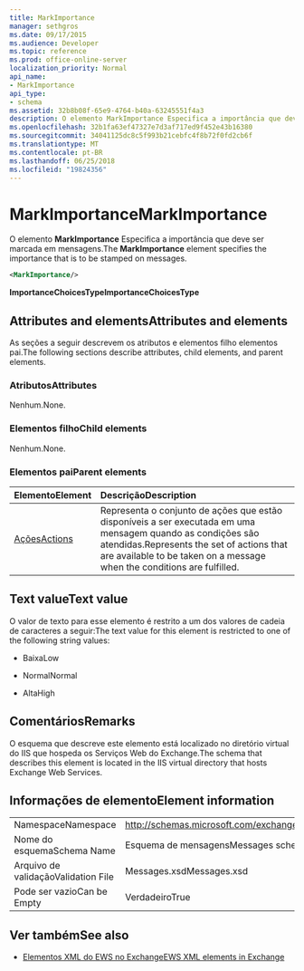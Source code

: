 ```yaml
---
title: MarkImportance
manager: sethgros
ms.date: 09/17/2015
ms.audience: Developer
ms.topic: reference
ms.prod: office-online-server
localization_priority: Normal
api_name:
- MarkImportance
api_type:
- schema
ms.assetid: 32b8b08f-65e9-4764-b40a-63245551f4a3
description: O elemento MarkImportance Especifica a importância que deve ser marcada em mensagens.
ms.openlocfilehash: 32b1fa63ef47327e7d3af717ed9f452e43b16380
ms.sourcegitcommit: 34041125dc8c5f993b21cebfc4f8b72f0fd2cb6f
ms.translationtype: MT
ms.contentlocale: pt-BR
ms.lasthandoff: 06/25/2018
ms.locfileid: "19824356"
---
```

# <a name="markimportance"></a><span data-ttu-id="f0209-103">MarkImportance</span><span class="sxs-lookup"><span data-stu-id="f0209-103">MarkImportance</span></span>

<span data-ttu-id="f0209-104">O elemento **MarkImportance** Especifica a importância que deve ser marcada em mensagens.</span><span class="sxs-lookup"><span data-stu-id="f0209-104">The **MarkImportance** element specifies the importance that is to be stamped on messages.</span></span> 
  
```XML
<MarkImportance/>
```

 <span data-ttu-id="f0209-105">**ImportanceChoicesType**</span><span class="sxs-lookup"><span data-stu-id="f0209-105">**ImportanceChoicesType**</span></span>
## <a name="attributes-and-elements"></a><span data-ttu-id="f0209-106">Attributes and elements</span><span class="sxs-lookup"><span data-stu-id="f0209-106">Attributes and elements</span></span>

<span data-ttu-id="f0209-107">As seções a seguir descrevem os atributos e elementos filho elementos pai.</span><span class="sxs-lookup"><span data-stu-id="f0209-107">The following sections describe attributes, child elements, and parent elements.</span></span>
  
### <a name="attributes"></a><span data-ttu-id="f0209-108">Atributos</span><span class="sxs-lookup"><span data-stu-id="f0209-108">Attributes</span></span>

<span data-ttu-id="f0209-109">Nenhum.</span><span class="sxs-lookup"><span data-stu-id="f0209-109">None.</span></span>
  
### <a name="child-elements"></a><span data-ttu-id="f0209-110">Elementos filho</span><span class="sxs-lookup"><span data-stu-id="f0209-110">Child elements</span></span>

<span data-ttu-id="f0209-111">Nenhum.</span><span class="sxs-lookup"><span data-stu-id="f0209-111">None.</span></span>
  
### <a name="parent-elements"></a><span data-ttu-id="f0209-112">Elementos pai</span><span class="sxs-lookup"><span data-stu-id="f0209-112">Parent elements</span></span>

|<span data-ttu-id="f0209-113">**Elemento**</span><span class="sxs-lookup"><span data-stu-id="f0209-113">**Element**</span></span>|<span data-ttu-id="f0209-114">**Descrição**</span><span class="sxs-lookup"><span data-stu-id="f0209-114">**Description**</span></span>|
|:-----|:-----|
|[<span data-ttu-id="f0209-115">Ações</span><span class="sxs-lookup"><span data-stu-id="f0209-115">Actions</span></span>](actions.md) <br/> |<span data-ttu-id="f0209-116">Representa o conjunto de ações que estão disponíveis a ser executada em uma mensagem quando as condições são atendidas.</span><span class="sxs-lookup"><span data-stu-id="f0209-116">Represents the set of actions that are available to be taken on a message when the conditions are fulfilled.</span></span>  <br/> |
   
## <a name="text-value"></a><span data-ttu-id="f0209-117">Text value</span><span class="sxs-lookup"><span data-stu-id="f0209-117">Text value</span></span>

<span data-ttu-id="f0209-118">O valor de texto para esse elemento é restrito a um dos valores de cadeia de caracteres a seguir:</span><span class="sxs-lookup"><span data-stu-id="f0209-118">The text value for this element is restricted to one of the following string values:</span></span>
  
- <span data-ttu-id="f0209-119">Baixa</span><span class="sxs-lookup"><span data-stu-id="f0209-119">Low</span></span>
    
- <span data-ttu-id="f0209-120">Normal</span><span class="sxs-lookup"><span data-stu-id="f0209-120">Normal</span></span>
    
- <span data-ttu-id="f0209-121">Alta</span><span class="sxs-lookup"><span data-stu-id="f0209-121">High</span></span>
    
## <a name="remarks"></a><span data-ttu-id="f0209-122">Comentários</span><span class="sxs-lookup"><span data-stu-id="f0209-122">Remarks</span></span>

<span data-ttu-id="f0209-123">O esquema que descreve este elemento está localizado no diretório virtual do IIS que hospeda os Serviços Web do Exchange.</span><span class="sxs-lookup"><span data-stu-id="f0209-123">The schema that describes this element is located in the IIS virtual directory that hosts Exchange Web Services.</span></span>
  
## <a name="element-information"></a><span data-ttu-id="f0209-124">Informações de elemento</span><span class="sxs-lookup"><span data-stu-id="f0209-124">Element information</span></span>

|||
|:-----|:-----|
|<span data-ttu-id="f0209-125">Namespace</span><span class="sxs-lookup"><span data-stu-id="f0209-125">Namespace</span></span>  <br/> |http://schemas.microsoft.com/exchange/services/2006/messages  <br/> |
|<span data-ttu-id="f0209-126">Nome do esquema</span><span class="sxs-lookup"><span data-stu-id="f0209-126">Schema Name</span></span>  <br/> |<span data-ttu-id="f0209-127">Esquema de mensagens</span><span class="sxs-lookup"><span data-stu-id="f0209-127">Messages schema</span></span>  <br/> |
|<span data-ttu-id="f0209-128">Arquivo de validação</span><span class="sxs-lookup"><span data-stu-id="f0209-128">Validation File</span></span>  <br/> |<span data-ttu-id="f0209-129">Messages.xsd</span><span class="sxs-lookup"><span data-stu-id="f0209-129">Messages.xsd</span></span>  <br/> |
|<span data-ttu-id="f0209-130">Pode ser vazio</span><span class="sxs-lookup"><span data-stu-id="f0209-130">Can be Empty</span></span>  <br/> |<span data-ttu-id="f0209-131">Verdadeiro</span><span class="sxs-lookup"><span data-stu-id="f0209-131">True</span></span>  <br/> |
   
## <a name="see-also"></a><span data-ttu-id="f0209-132">Ver também</span><span class="sxs-lookup"><span data-stu-id="f0209-132">See also</span></span>



- [<span data-ttu-id="f0209-133">Elementos XML do EWS no Exchange</span><span class="sxs-lookup"><span data-stu-id="f0209-133">EWS XML elements in Exchange</span></span>](ews-xml-elements-in-exchange.md)

